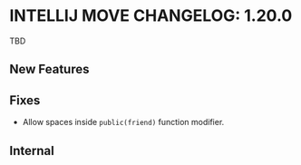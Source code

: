 # INTELLIJ MOVE CHANGELOG: 1.20.0

TBD

## New Features

## Fixes

* Allow spaces inside `public(friend)` function modifier.

## Internal
